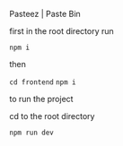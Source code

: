 Pasteez | Paste Bin

first in the root directory
run

```npm i```

then 

```cd frontend```
```npm i```

to run the project

cd to the root directory

```npm run dev```

